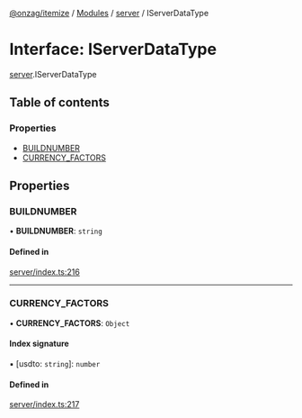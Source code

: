 [@onzag/itemize](../README.md) / [Modules](../modules.md) / [server](../modules/server.md) / IServerDataType

# Interface: IServerDataType

[server](../modules/server.md).IServerDataType

## Table of contents

### Properties

- [BUILDNUMBER](server.IServerDataType.md#buildnumber)
- [CURRENCY\_FACTORS](server.IServerDataType.md#currency_factors)

## Properties

### BUILDNUMBER

• **BUILDNUMBER**: `string`

#### Defined in

[server/index.ts:216](https://github.com/onzag/itemize/blob/73e0c39e/server/index.ts#L216)

___

### CURRENCY\_FACTORS

• **CURRENCY\_FACTORS**: `Object`

#### Index signature

▪ [usdto: `string`]: `number`

#### Defined in

[server/index.ts:217](https://github.com/onzag/itemize/blob/73e0c39e/server/index.ts#L217)
